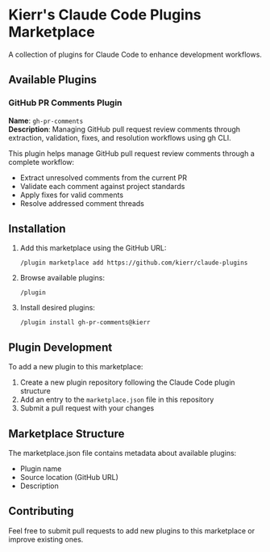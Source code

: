 # Kierr's Claude Code Plugins Marketplace

A collection of plugins for Claude Code to enhance development workflows.

## Available Plugins

### GitHub PR Comments Plugin
**Name**: `gh-pr-comments`  
**Description**: Managing GitHub pull request review comments through extraction, validation, fixes, and resolution workflows using gh CLI.

This plugin helps manage GitHub pull request review comments through a complete workflow:
- Extract unresolved comments from the current PR
- Validate each comment against project standards
- Apply fixes for valid comments
- Resolve addressed comment threads

## Installation

1. Add this marketplace using the GitHub URL:
   ```
   /plugin marketplace add https://github.com/kierr/claude-plugins
   ```

2. Browse available plugins:
   ```
   /plugin
   ```

3. Install desired plugins:
   ```
   /plugin install gh-pr-comments@kierr
   ```

## Plugin Development

To add a new plugin to this marketplace:

1. Create a new plugin repository following the Claude Code plugin structure
2. Add an entry to the `marketplace.json` file in this repository
3. Submit a pull request with your changes

## Marketplace Structure

The marketplace.json file contains metadata about available plugins:
- Plugin name
- Source location (GitHub URL)
- Description

## Contributing

Feel free to submit pull requests to add new plugins to this marketplace or improve existing ones.
